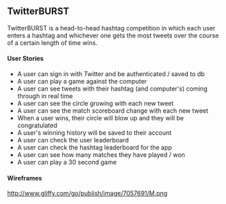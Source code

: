 <h2>TwitterBURST</h2>
TwitterBURST is a head-to-head hashtag competition in which each user enters a hashtag and whichever one gets the most tweets over the course of a certain length of time wins. 

<h4>User Stories</h4>
<ul>
<li>A user can sign in with Twitter and be authenticated / saved to db</li>
<li>A user can play a game against the computer</li>
<li>A user can see tweets with their hashtag (and computer's) coming through in real time</li>
<li>A user can see the circle growing with each new tweet</li>
<li>A user can see the match scoreboard change with each new tweet</li>
<li>When a user wins, their circle will blow up and they will be congratulated</li>
<li>A user's winning history will be saved to their account</li>
<li>A user can check the user leaderboard</li>
<li>A user can check the hashtag leaderboard for the app</li>
<li>A user can see how many matches they have played / won</li>
<li>A user can play a 30 second game</li>
</ul>

<h4>Wireframes</h4>

http://www.gliffy.com/go/publish/image/7057691/M.png


